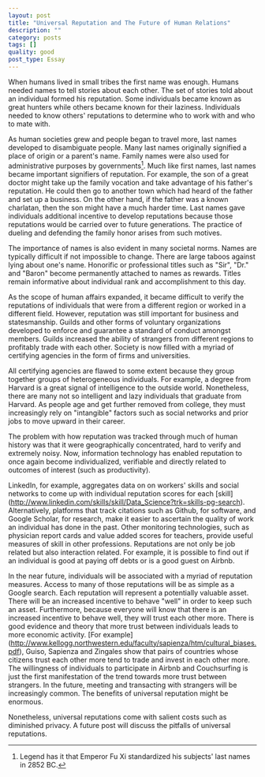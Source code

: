 ```yaml
---
layout: post
title: "Universal Reputation and The Future of Human Relations"
description: ""
category: posts
tags: []
quality: good
post_type: Essay
---
```

When humans lived in small tribes the first name was enough. Humans needed names to tell stories about each other. The set of stories told about an individual formed his reputation. Some individuals became known as great hunters while others became known for their laziness.  Individuals needed to know others' reputations to determine who to work with and who to mate with. 

As human societies grew and people began to travel more, last names developed to disambiguate people. Many last names originally signified a place of origin or a parent's name. Family names were also used for administrative purposes by governments[^1]. Much like first names, last names became important signifiers of reputation. For example, the son of a great doctor might take up the family vocation and take advantage of his father's reputation.  He could then go to another town which had heard of the father and set up a business. On the other hand, if the father was a known charlatan, then the son might have a much harder time. Last names gave individuals additional incentive to develop reputations because those reputations would be carried over to future generations. The practice of dueling and defending the family honor arises from such motives. 

The importance of names is also evident in many societal norms. Names are typically difficult if not impossible to change. There are large taboos against lying about one's name. Honorific or professional titles such as "Sir", "Dr." and "Baron" become permanently attached to names as rewards. Titles remain informative about individual rank and accomplishment to this day. 

As the scope of human affairs expanded, it became difficult to verify the reputations of individuals that were from a different region or worked in a different field. However, reputation was still important for business and statesmanship. Guilds and other forms of voluntary organizations developed to enforce and guarantee a standard of conduct amongst members. Guilds increased the ability of strangers from different regions to profitably trade with each other. Society is now filled with a myriad of certifying agencies in the form of firms and universities. 

All certifying agencies are flawed to some extent because they group together groups of heterogeneous individuals. For example, a degree from Harvard is a great signal of intelligence to the outside world. Nonetheless, there are many not so intelligent and lazy individuals that graduate from Harvard. As people age and get further removed from college, they must increasingly rely on "intangible" factors such as social networks and prior jobs to move upward in their career.  

The problem with how reputation was tracked through much of human history was that it were geographically concentrated, hard to verify and extremely noisy. Now, information technology has enabled reputation  to once again become individualized, verifiable and directly related to outcomes of interest (such as productivity). 

LinkedIn, for example, aggregates data on on workers' skills and social networks to come up with individual reputation scores for each [skill] (http://www.linkedin.com/skills/skill/Data_Science?trk=skills-pg-search). Alternatively, platforms that track citations such as Github, for software, and Google Scholar, for research, make it easier to ascertain the quality of work an individual has done in the past. Other monitoring technologies, such as physician report cards and value added scores for teachers, provide useful measures of skill in other professions. Reputations are not only be job related but also interaction related. For example, it is possible to find out if an individual is good at paying off debts or is a good guest on Airbnb. 

In the near future, individuals will be associated with a myriad of reputation measures. Access to many of those reputations will be as simple as a Google search. Each reputation will represent a potentially valuable asset. There will be an increased incentive to behave "well" in order to keep such an asset. Furthermore, because everyone will know that there is an increased incentive to behave well, they will trust each other more. There is good evidence and theory that more trust between individuals leads to more economic activity. [For example] (http://www.kellogg.northwestern.edu/faculty/sapienza/htm/cultural_biases.pdf), Guiso, Sapienza and Zingales show that pairs of countries whose citizens trust each other more tend to trade and invest in each other more. The willingness of individuals to participate in Airbnb and Couchsurfing is just the first manifestation of the trend towards more trust between strangers. In the future, meeting and transacting with strangers will be increasingly common. The benefits of universal reputation might be enormous.

Nonetheless, universal reputations come with salient costs such as diminished privacy. A future post will discuss the pitfalls of universal reputations. 

[^1]: Legend has it that Emperor Fu Xi standardized his subjects' last names in 2852 BC.